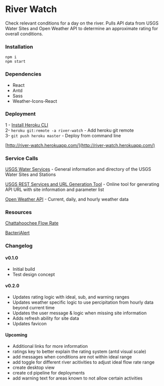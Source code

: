 # River Watch  
Check relevant conditions for a day on the river. Pulls API data from USGS Water Sites and Open Weather API to determine an approximate rating for overall conditions.   

### Installation 
`npm i`  
`npm start`


### Dependencies  
- React
- Antd
- Sass
- Weather-Icons-React


### Deployment
1 - [Install Heroku CLI](https://devcenter.heroku.com/articles/heroku-cli#install-the-heroku-cli)  
2- `heroku git:remote -a river-watch` - Add heroku git remote  
3- `git push heroku master` - Deploy from command line
  
[http://river-watch.herokuapp.com/](http://river-watch.herokuapp.com/)  


### Service Calls  
[USGS Water Services](https://waterservices.usgs.gov/) - General information and directory of the USGS Water Sites and Stations  

[USGS REST Services and URL Generation Tool](https://waterservices.usgs.gov/rest/Site-Service.html) - Online tool for generating API URL with site information and parameter list    

[Open Weather API](https://openweathermap.org/api) - Current, daily, and hourly  weather data  


### Resources  
[Chattahoochee Flow Rate](https://www.nps.gov/chat/planyourvisit/river-flow-rate.htm)  

[BacteriAlert](https://www2.usgs.gov/water/southatlantic/ga/bacteria/index.php)  


### Changelog  
#### v0.1.0  
- Initial build
- Test design concept

#### v0.2.0
- Updates rating logic with ideal, sub, and warning ranges  
- Updates weather specific logic to use percipitation from hourly data beyond current time
- Updates the user message & logic when missing site information
- Adds refresh ability for site data
- Updates favicon
  
#### Upcoming
- Additional links for more information
- ratings key to better explain the rating system (antd visual scale)
- add messages when conditions are not within ideal range
- add toggle for different river acitivities to adjust ideal flow rate range
- create desktop view
- create cd pipeline for deployments
- add warning text for areas known to not allow certain activities
